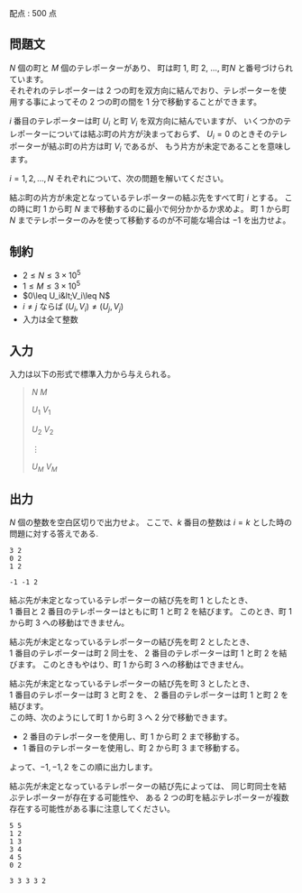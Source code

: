 配点 : $500$ 点

## 問題文

$N$ 個の町と $M$ 個のテレポーターがあり、
町は町 $1$, 町 $2$, $\ldots$, 町$N$ と番号づけられています。<br>
それぞれのテレポーターは $2$ つの町を双方向に結んでおり、テレポーターを使用する事によってその $2$ つの町の間を $1$ 分で移動することができます。

$i$ 番目のテレポーターは町 $U_i$ と町 $V_i$ を双方向に結んでいますが、
いくつかのテレポーターについては結ぶ町の片方が決まっておらず、
$U_i=0$ のときそのテレポーターが結ぶ町の片方は町 $V_i$ であるが、
もう片方が未定であることを意味します。

$i=1,2,\ldots,N$ それぞれについて、次の問題を解いてください。

結ぶ町の片方が未定となっているテレポーターの結ぶ先をすべて町 $i$ とする。
この時に町 $1$ から町 $N$ まで移動するのに最小で何分かかるか求めよ。
町 $1$ から町 $N$ までテレポーターのみを使って移動するのが不可能な場合は $-1$ を出力せよ。

## 制約

- $2 \leq N \leq 3\times 10^5$
- $1\leq M\leq 3\times 10^5$
- $0\leq U_i&lt;V_i\leq N$
- $i \neq j$ ならば $(U_i,V_i)\neq (U_j,V_j)$
- 入力は全て整数

## 入力

入力は以下の形式で標準入力から与えられる。

> $N$ $M$
> 
> $U_1$ $V_1$
> 
> $U_2$ $V_2$
> 
> $\vdots$
> 
> $U_M$ $V_M$

## 出力

$N$ 個の整数を空白区切りで出力せよ。
ここで、$k$ 番目の整数は $i=k$ とした時の問題に対する答えである. 

```input1
3 2
0 2
1 2
```

```output1
-1 -1 2
```

結ぶ先が未定となっているテレポーターの結び先を町 $1$ としたとき、<br>
$1$ 番目と $2$ 番目のテレポーターはともに町 $1$ と町 $2$ を結びます。
このとき、町 $1$ から町 $3$ への移動はできません。

結ぶ先が未定となっているテレポーターの結び先を町 $2$ としたとき、<br>
$1$ 番目のテレポーターは町 $2$ 同士を、 $2$ 番目のテレポーターは町 $1$ と町 $2$ を結びます。
このときもやはり、町 $1$ から町 $3$ への移動はできません。

結ぶ先が未定となっているテレポーターの結び先を町 $3$ としたとき、<br>
$1$ 番目のテレポーターは町 $3$ と町 $2$ を、 $2$ 番目のテレポーターは町 $1$ と町 $2$ を結びます。<br>
この時、次のようにして町 $1$ から町 $3$ へ $2$ 分で移動できます。

- $2$ 番目のテレポーターを使用し、町 $1$ から町 $2$ まで移動する。
- $1$ 番目のテレポーターを使用し、町 $2$ から町 $3$ まで移動する。

よって、$-1,-1,2$ をこの順に出力します。

結ぶ先が未定となっているテレポーターの結び先によっては、
同じ町同士を結ぶテレポーターが存在する可能性や、
ある $2$ つの町を結ぶテレポーターが複数存在する可能性がある事に注意してください。

```input2
5 5
1 2
1 3
3 4
4 5
0 2
```

```output2
3 3 3 3 2
```